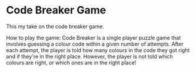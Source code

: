 # Code Breaker Game

This my take on the code breaker game.

How to play the game:
Code Breaker is a single player puzzle game that involves guessing a colour code within a given number of attempts.
After each attempt, the player is told how many colours in the code they got right and if they're in the right place.
However, the player is not told which colours are right, or which ones are in the right place!
